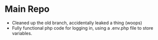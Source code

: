 # Main Repo
- Cleaned up the old branch, accidentally leaked a thing (woops)
- Fully functional php code for logging in, using a .env.php file to store variables.